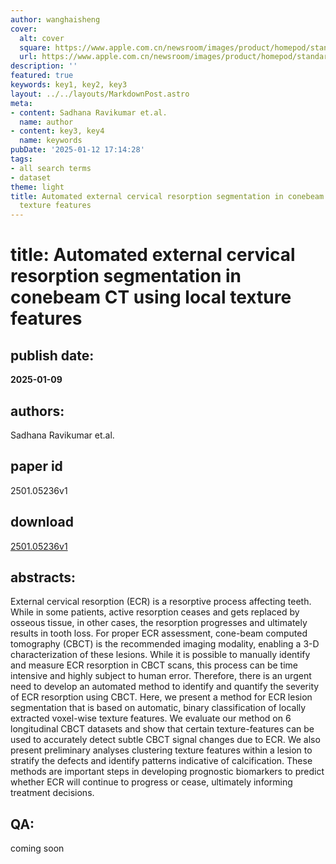 ```yaml
---
author: wanghaisheng
cover:
  alt: cover
  square: https://www.apple.com.cn/newsroom/images/product/homepod/standard/Apple-HomePod-hero-230118_big.jpg.large_2x.jpg
  url: https://www.apple.com.cn/newsroom/images/product/homepod/standard/Apple-HomePod-hero-230118_big.jpg.large_2x.jpg
description: ''
featured: true
keywords: key1, key2, key3
layout: ../../layouts/MarkdownPost.astro
meta:
- content: Sadhana Ravikumar et.al.
  name: author
- content: key3, key4
  name: keywords
pubDate: '2025-01-12 17:14:28'
tags:
- all search terms
- dataset
theme: light
title: Automated external cervical resorption segmentation in conebeam CT using local
  texture features
---
```


# title: Automated external cervical resorption segmentation in conebeam CT using local texture features 
## publish date: 
**2025-01-09** 
## authors: 
  Sadhana Ravikumar et.al. 
## paper id
2501.05236v1
## download
[2501.05236v1](http://arxiv.org/abs/2501.05236v1)
## abstracts:
External cervical resorption (ECR) is a resorptive process affecting teeth. While in some patients, active resorption ceases and gets replaced by osseous tissue, in other cases, the resorption progresses and ultimately results in tooth loss. For proper ECR assessment, cone-beam computed tomography (CBCT) is the recommended imaging modality, enabling a 3-D characterization of these lesions. While it is possible to manually identify and measure ECR resorption in CBCT scans, this process can be time intensive and highly subject to human error. Therefore, there is an urgent need to develop an automated method to identify and quantify the severity of ECR resorption using CBCT. Here, we present a method for ECR lesion segmentation that is based on automatic, binary classification of locally extracted voxel-wise texture features. We evaluate our method on 6 longitudinal CBCT datasets and show that certain texture-features can be used to accurately detect subtle CBCT signal changes due to ECR. We also present preliminary analyses clustering texture features within a lesion to stratify the defects and identify patterns indicative of calcification. These methods are important steps in developing prognostic biomarkers to predict whether ECR will continue to progress or cease, ultimately informing treatment decisions.
## QA:
coming soon
